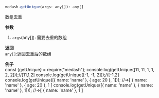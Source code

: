 ```js
medash.getUnique(args: any[]): any[]
```
数组去重

**参数** 
1. `args`(any[]): 需要去重的数组 
  
**返回**        
`any[]`:返回去重后的数组    

**例子**  
<me-embed>
const {getUnique} = require("medash");
console.log(getUnique([11, 11, 1, 1, 2, 2]));//[11,1,2]
console.log(getUnique([-1, -1, 2]));//[-1,2]
console.log(getUnique([{ name: 'name' }, { age: 20 }, 1]));
//=>[ { name: 'name' }, { age: 20 }, 1 ]
console.log(getUnique([{ name: 'name' }, { name: 'name' }, 1]));
//=>[ { name: 'name' }, 1 ]
</me-embed>
